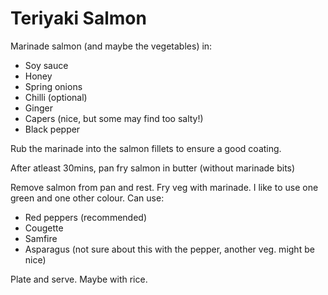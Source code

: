 # Teriyaki Salmon

Marinade salmon (and maybe the vegetables) in:
* Soy sauce
* Honey
* Spring onions
* Chilli (optional)
* Ginger
* Capers (nice, but some may find too salty!)
* Black pepper

Rub the marinade into the salmon fillets to ensure a good coating.

After atleast 30mins, pan fry salmon in butter (without marinade bits)

Remove salmon from pan and rest. Fry veg with marinade. I like to use one green
and one other colour. Can use:
* Red peppers (recommended)
* Cougette
* Samfire
* Asparagus (not sure about this with the pepper, another veg. might be nice)

Plate and serve. Maybe with rice.
